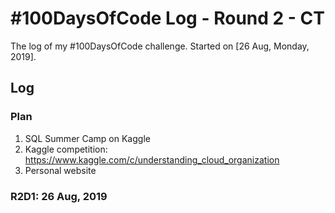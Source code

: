# #100DaysOfCode Log - Round 2 - CT

The log of my #100DaysOfCode challenge. Started on [26 Aug, Monday, 2019].

## Log

### Plan 
1. SQL Summer Camp on Kaggle
2. Kaggle competition: https://www.kaggle.com/c/understanding_cloud_organization
3. Personal website 

### R2D1: 26 Aug, 2019
